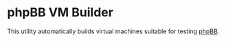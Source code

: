 phpBB VM Builder
====================

This utility automatically builds virtual machines suitable for testing [phpBB](http://www.phpbb.com/).
